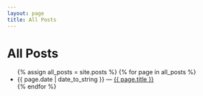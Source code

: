 ```yaml
---
layout: page
title: All Posts
---
```


# All Posts

<ul>
  {% assign all_posts = site.posts %}
  {% for page in all_posts %}
    <li>
      {{ page.date | date_to_string }} — <a class="internal-link" href="{{ site.baseurl }}{{ page.url }}">{{ page.title }}</a>
    </li>
  {% endfor %}
</ul>
